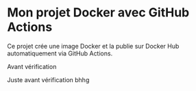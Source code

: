 # Mon projet Docker avec GitHub Actions

Ce projet crée une image Docker et la publie sur Docker Hub automatiquement via GitHub Actions.

Avant vérification

Juste avant vérification bhhg